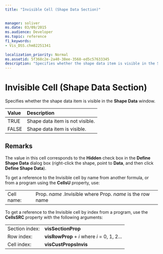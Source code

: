 ```yaml
---
title: "Invisible Cell (Shape Data Section)"
 
 
manager: soliver
ms.date: 03/09/2015
ms.audience: Developer
ms.topic: reference
f1_keywords:
- Vis_DSS.chm82251341
 
localization_priority: Normal
ms.assetid: 5f368c2e-2a40-38ee-3568-ed5c57633345
description: "Specifies whether the shape data item is visible in the Shape Data window."
---
```


# Invisible Cell (Shape Data Section)

Specifies whether the shape data item is visible in the **Shape Data** window. 
  
|**Value**|**Description**|
|:-----|:-----|
| TRUE  <br/> | Shape data item is not visible.  <br/> |
| FALSE  <br/> | Shape data item is visible.  <br/> |
   
## Remarks

The value in this cell corresponds to the **Hidden** check box in the **Define Shape Data** dialog box (right-click the shape, point to **Data**, and then click **Define Shape Data**).
  
To get a reference to the Invisible cell by name from another formula, or from a program using the **CellsU** property, use: 
  
|||
|:-----|:-----|
| Cell name:  <br/> | Prop.  *name*  .Invisible where Prop.  *name*  is the row name  <br/> |
   
To get a reference to the Invisible cell by index from a program, use the **CellsSRC** property with the following arguments: 
  
|||
|:-----|:-----|
| Section index:  <br/> |**visSectionProp** <br/> |
| Row index:  <br/> |**visRowProp** +  *i*  where  *i*  = 0, 1, 2...  <br/> |
| Cell index:  <br/> |**visCustPropsInvis** <br/> |
   

